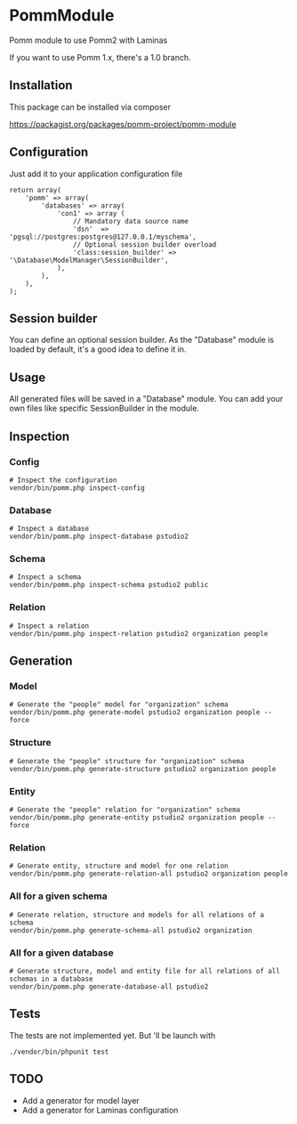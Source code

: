 PommModule
==========

Pomm module to use Pomm2 with Laminas

If you want to use Pomm 1.x, there's a 1.0 branch.

Installation
------------

This package can be installed via composer

   https://packagist.org/packages/pomm-project/pomm-module

Configuration
-------------

Just add it to your application configuration file

```
return array(
    'pomm' => array(
        'databases' => array(
            'con1' => array (
                // Mandatory data source name
                'dsn'  => 'pgsql://postgres:postgres@127.0.0.1/myschema',
                // Optional session builder overload
                'class:session_builder' => '\Database\ModelManager\SessionBuilder',
            ),
        ),
    ),
);
```

Session builder
---------------
You can define an optional session builder. As the "Database" module is loaded by default, it's a good idea to define it in.

Usage
-----

All generated files will be saved in a "Database" module. You can add your own files like specific SessionBuilder in the module.

Inspection
----------

### Config

```
# Inspect the configuration
vendor/bin/pomm.php inspect-config
```

### Database

```
# Inspect a database 
vendor/bin/pomm.php inspect-database pstudio2
```

### Schema

```
# Inspect a schema
vendor/bin/pomm.php inspect-schema pstudio2 public
```

### Relation

```
# Inspect a relation
vendor/bin/pomm.php inspect-relation pstudio2 organization people
```

Generation
----------

### Model

```
# Generate the "people" model for "organization" schema
vendor/bin/pomm.php generate-model pstudio2 organization people --force
```

### Structure

```
# Generate the "people" structure for "organization" schema
vendor/bin/pomm.php generate-structure pstudio2 organization people
```

### Entity

```
# Generate the "people" relation for "organization" schema
vendor/bin/pomm.php generate-entity pstudio2 organization people --force
```

### Relation

```
# Generate entity, structure and model for one relation
vendor/bin/pomm.php generate-relation-all pstudio2 organization people
```

### All for a given schema

```
# Generate relation, structure and models for all relations of a schema
vendor/bin/pomm.php generate-schema-all pstudio2 organization
```

### All for a given database

```
# Generate structure, model and entity file for all relations of all schemas in a database
vendor/bin/pomm.php generate-database-all pstudio2
```

Tests
-----

The tests are not implemented yet.
But 'll be launch with
```
./vendor/bin/phpunit test
```

TODO
----

- Add a generator for model layer
- Add a generator for Laminas configuration
